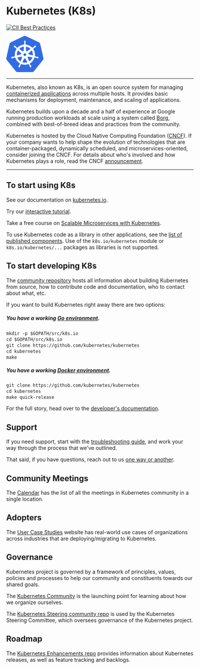 # Kubernetes (K8s)

[![CII Best Practices](https://bestpractices.coreinfrastructure.org/projects/569/badge)](https://bestpractices.coreinfrastructure.org/projects/569)

<img src="https://github.com/kubernetes/kubernetes/raw/master/logo/logo.png" width="100">

----

Kubernetes, also known as K8s, is an open source system for managing [containerized applications]
across multiple hosts. It provides basic mechanisms for deployment, maintenance,
and scaling of applications.

Kubernetes builds upon a decade and a half of experience at Google running
production workloads at scale using a system called [Borg],
combined with best-of-breed ideas and practices from the community.

Kubernetes is hosted by the Cloud Native Computing Foundation ([CNCF]).
If your company wants to help shape the evolution of
technologies that are container-packaged, dynamically scheduled,
and microservices-oriented, consider joining the CNCF.
For details about who's involved and how Kubernetes plays a role,
read the CNCF [announcement].

----

## To start using K8s

See our documentation on [kubernetes.io].

Try our [interactive tutorial].

Take a free course on [Scalable Microservices with Kubernetes].

To use Kubernetes code as a library in other applications, see the [list of published components](https://git.k8s.io/kubernetes/staging/README.md).
Use of the `k8s.io/kubernetes` module or `k8s.io/kubernetes/...` packages as libraries is not supported.

## To start developing K8s

The [community repository] hosts all information about
building Kubernetes from source, how to contribute code
and documentation, who to contact about what, etc.

If you want to build Kubernetes right away there are two options:

##### You have a working [Go environment].

```
mkdir -p $GOPATH/src/k8s.io
cd $GOPATH/src/k8s.io
git clone https://github.com/kubernetes/kubernetes
cd kubernetes
make
```

##### You have a working [Docker environment].

```
git clone https://github.com/kubernetes/kubernetes
cd kubernetes
make quick-release
```

For the full story, head over to the [developer's documentation].

## Support

If you need support, start with the [troubleshooting guide],
and work your way through the process that we've outlined.

That said, if you have questions, reach out to us
[one way or another][communication].

[announcement]: https://cncf.io/news/announcement/2015/07/new-cloud-native-computing-foundation-drive-alignment-among-container
[Borg]: https://research.google.com/pubs/pub43438.html
[CNCF]: https://www.cncf.io/about
[communication]: https://git.k8s.io/community/communication
[community repository]: https://git.k8s.io/community
[containerized applications]: https://kubernetes.io/docs/concepts/overview/what-is-kubernetes/
[developer's documentation]: https://git.k8s.io/community/contributors/devel#readme
[Docker environment]: https://docs.docker.com/engine
[Go environment]: https://go.dev/doc/install
[interactive tutorial]: https://kubernetes.io/docs/tutorials/kubernetes-basics
[kubernetes.io]: https://kubernetes.io
[Scalable Microservices with Kubernetes]: https://www.udacity.com/course/scalable-microservices-with-kubernetes--ud615
[troubleshooting guide]: https://kubernetes.io/docs/tasks/debug/

## Community Meetings 

The [Calendar](https://www.kubernetes.dev/resources/calendar/) has the list of all the meetings in Kubernetes community in a single location.

## Adopters

The [User Case Studies](https://kubernetes.io/case-studies/) website has real-world use cases of organizations across industries that are deploying/migrating to Kubernetes.

## Governance 

Kubernetes project is governed by a framework of principles, values, policies and processes to help our community and constituents towards our shared goals.

The [Kubernetes Community](https://github.com/kubernetes/community/blob/master/governance.md) is the launching point for learning about how we organize ourselves.

The [Kubernetes Steering community repo](https://github.com/kubernetes/steering) is used by the Kubernetes Steering Committee, which oversees governance of the Kubernetes project.

## Roadmap   

The [Kubernetes Enhancements repo](https://github.com/kubernetes/enhancements) provides information about Kubernetes releases, as well as feature tracking and backlogs.
